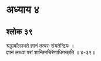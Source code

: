 # अध्याय ४

## श्लोक ३९

श्रद्धावाँल्लभते ज्ञानं तत्परः संयतेन्द्रियः ।<br>ज्ञानं लब्ध्वा परां शान्तिमचिरेणाधिगच्छति ॥ ४-३९॥<br><br>

